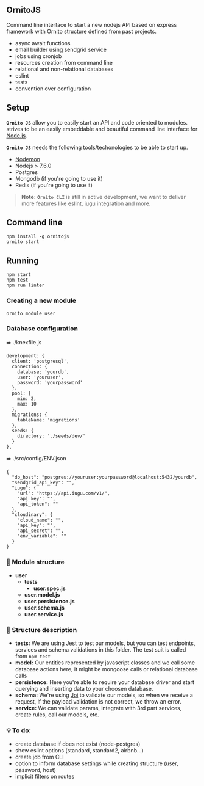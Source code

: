 ## OrnitoJS
Command line interface to start a new nodejs API based on express framework with Ornito structure defined from past projects.
- async await functions
- email builder using sendgrid service
- jobs using cronjob
- resources creation from command line
- relational and non-relational databases
- eslint
- tests
- convention over configuration

## Setup

**`Ornito JS`** allow you to easily start an API and code oriented to modules. strives to be an easily embeddable and beautiful command line interface for [Node.js](https://nodejs.org/).

**`Ornito JS`** needs the following tools/techonologies to be able to start up.
- [Nodemon](https://nodemon.io/)
- Nodejs > 7.6.0
- Postgres
- Mongodb (if you're going to use it)
- Redis (if you're going to use it)

> **Note:** **`Ornito CLI`** is still in active development, we want to deliver more features like eslint, iugu integration and more.

## Command line
``` shell
npm install -g ornitojs
ornito start
```

## Running
``` shell
npm start
npm test
npm run linter
```

### Creating a new module
``` shell
ornito module user
```

### Database configuration
➡️ ./knexfile.js
```shell
development: {
  client: 'postgresql',
  connection: {
    database: 'yourdb',
    user: 'youruser',
    password: 'yourpassword'
  },
  pool: {
    min: 2,
    max: 10
  },
  migrations: {
    tableName: 'migrations'
  },
  seeds: {
    directory: './seeds/dev/'
  }
},
```

➡️ ./src/config/ENV.json
```shell
{
  "db_host": "postgres://youruser:yourpassword@localhost:5432/yourdb",
  "sendgrid_api_key": "",
  "iugu": {
    "url": "https://api.iugu.com/v1/",
    "api_key": "",
    "api_token": ""
  },
  "cloudinary": {
    "cloud_name": "",
    "api_key": "",
    "api_secret": "",
    "env_variable": ""
  }
}
```

### 🔧 Module structure
* **user**
    * **__tests__**
      * **user.spec.js**
    * **user.model.js**
    * **user.persistence.js**
    * **user.schema.js**
    * **user.service.js**

### 💬 Structure description
* **__tests__:** We are using [Jest](https://facebook.github.io/jest/) to test our models, but you can test endpoints, services and schema validations in this folder. The test suit is called from `npm test`
* **model:** Our entities represented by javascript classes and we call some database actions here, it might be mongoose calls or relational database calls
* **persistence:** Here you're able to require your database driver and start querying and inserting data to your choosen database. 
* **schema:** We're using [Joi](https://github.com/hapijs/joi) to validate our models, so when we receive a request, if the payload validation is not correct, we throw an error.
* **service:** We can validate params, integrate with 3rd part services, create rules, call our models, etc.

### 💡 To do:

* create database if does not exist (node-postgres)
* show eslint options (standard, standard2, airbnb...)
* create job from CLI
* option to inform database settings while creating structure (user, password, host)
* implicit filters on routes
